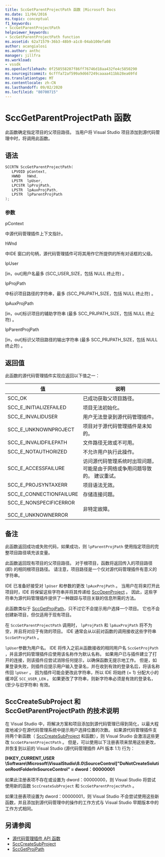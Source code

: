 ```yaml
---
title: SccGetParentProjectPath 函数 |Microsoft Docs
ms.date: 11/04/2016
ms.topic: conceptual
f1_keywords:
- SccGetParentProjectPath
helpviewer_keywords:
- SccGetParentProjectPath function
ms.assetid: 62a71579-36b3-48b9-a1c8-04ab100efa08
author: acangialosi
ms.author: anthc
manager: jillfra
ms.workload:
- vssdk
ms.openlocfilehash: 0f258558207f86ff76746d18aa432fe4c5850290
ms.sourcegitcommit: 6cfffa72af599a9d667249caaaa411bb28ea69fd
ms.translationtype: MT
ms.contentlocale: zh-CN
ms.lasthandoff: 09/02/2020
ms.locfileid: "80700715"
---
```

# <a name="sccgetparentprojectpath-function"></a>SccGetParentProjectPath 函数
此函数确定指定项目的父项目路径。 当用户将 Visual Studio 项目添加到源代码管理中时，将调用此函数。

## <a name="syntax"></a>语法

```cpp
SCCRTN SccGetParentProjectPath(
   LPVOID pContext,
   HWND   hWnd,
   LPSTR  lpUser,
   LPCSTR lpProjPath,
   LPSTR  lpAuxProjPath,
   LPSTR  lpParentProjPath
);
```

### <a name="parameters"></a>参数
 pContext

中源代码管理插件上下文指针。

 hWnd

中IDE 窗口的句柄，源代码管理插件可将其用作它所提供的所有对话框的父级。

 lpUser

[in，out]用户名最多 (SCC_USER_SIZE，包括 NULL 终止符) 。

 lpProjPath

中标识项目路径的字符串，最多 (SCC_PRJPATH_SIZE，包括 NULL 终止符) 。

 lpAuxProjPath

[in，out]标识项目的辅助字符串 (最多 SCC_PRJPATH_SIZE，包括 NULL 终止符) 。

 lpParentProjPath

[in，out]标识父项目路径的输出字符串 (最多 SCC_PRJPATH_SIZE，包括 NULL 终止符) 。

## <a name="return-value"></a>返回值
 此函数的源代码管理插件实现应返回以下值之一：

|值|说明|
|-----------|-----------------|
|SCC_OK|已成功获取父项目路径。|
|SCC_E_INITIALIZEFAILED|项目无法初始化。|
|SCC_E_INVALIDUSER|用户无法登录到源代码管理插件。|
|SCC_E_UNKNOWNPROJECT|项目对于源代码管理插件是未知的。|
|SCC_E_INVALIDFILEPATH|文件路径无效或不可用。|
|SCC_E_NOTAUTHORIZED|不允许用户执行此操作。|
|SCC_E_ACCESSFAILURE|访问源代码管理系统时出现问题，可能是由于网络或争用问题导致的。 建议重试。|
|SCC_E_PROJSYNTAXERR|项目语法无效。|
|SCC_E_CONNECTIONFAILURE|存储连接问题。|
|SCC_E_NONSPECIFICERROR<br /><br /> SCC_E_UNKNOWNERROR|非特定故障。|

## <a name="remarks"></a>备注
 此函数返回成功或失败代码，如果成功，则 `lpParentProjPath` 使用指定项目的完整项目路径填充该变量。

 此函数返回现有项目的父项目路径。 对于根项目，函数将返回传入的项目路径 (即) 的相同根项目路径。 请注意，项目路径是一个仅对源代码管理插件有意义的字符串。

 IDE 已准备好接受对 `lpUser` 和参数的更改 `lpAuxProjPath` 。 当用户在将来打开此项目时，IDE 将保留这些字符串并将其传递给 [SccOpenProject](../extensibility/sccopenproject-function.md) 。 因此，这些字符串为源代码管理插件提供了一种跟踪与项目关联的信息所需的方法。

 此函数类似于 [SccGetProjPath](../extensibility/sccgetprojpath-function.md)，只不过它不会提示用户选择一个项目。 它也不会创建新项目，但仅适用于现有项目。

 在 `SccGetParentProjectPath` 调用时， `lpProjPath` 和 `lpAuxProjPath` 将不为空，并且将对应于有效的项目。 IDE 通常会从以前对函数的调用接收这些字符串 `SccGetProjPath` 。

 `lpUser`参数为用户名。 IDE 将传入之前从函数接收的相同用户名 `SccGetProjPath` ，并且源代码管理插件应使用该名称作为默认名称。 如果用户已与插件建立了打开的连接，则该插件应尝试消除任何提示，以确保函数无提示地工作。 但是，如果登录失败，则插件应提示用户输入登录名，并在收到有效的登录名后，将该名称传回 `lpUser` 。 因为插件可能会更改此字符串，所以 IDE 将始终 (+ 1) 分配大小的缓冲区 `SCC_USER_LEN` 。 如果更改了字符串，则新字符串必须是有效的登录名， (至少与旧字符串) 有效。

## <a name="technical-notes-for-scccreatesubproject-and-sccgetparentprojectpath"></a>SccCreateSubProject 和 SccGetParentProjectPath 的技术说明
 在 Visual Studio 中，将解决方案和项目添加到源代码管理已得到简化，以最大程度地减少在源代码管理系统中提示用户选择位置的次数。 如果源代码管理插件支持两个新函数（ [SccCreateSubProject](../extensibility/scccreatesubproject-function.md) 和函数），则 Visual Studio 会激活这些更改 `SccGetParentProjectPath` 。 但是，可以使用以下注册表项来禁用这些更改，并恢复到以前的 Visual Studio (源代码管理插件 API 版本 1.1) 行为：

 **[HKEY_CURRENT_USER \Software\Microsoft\VisualStudio\8.0\SourceControl]"DoNotCreateSolutionRootFolderInSourceControl" = dword：00000001**

 如果此注册表项不存在或设置为 dword：00000000，则 Visual Studio 将尝试使用新的函数 `SccCreateSubProject` 和 `SccGetParentProjectPath` 。

 如果注册表项设置为 dword：00000001，则 Visual Studio 不会尝试使用这些新函数，并且添加到源代码管理中的操作的工作方式与 Visual Studio 早期版本中的工作方式相同。

## <a name="see-also"></a>另请参阅
- [源代码管理插件 API 函数](../extensibility/source-control-plug-in-api-functions.md)
- [SccCreateSubProject](../extensibility/scccreatesubproject-function.md)
- [SccGetProjPath](../extensibility/sccgetprojpath-function.md)
